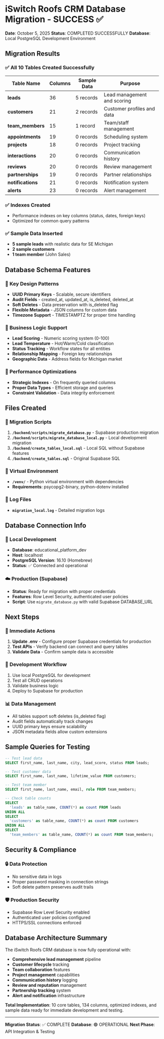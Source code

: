 # iSwitch Roofs CRM Database Migration - SUCCESS ✅

**Date**: October 5, 2025
**Status**: COMPLETED SUCCESSFULLY
**Database**: Local PostgreSQL Development Environment

## Migration Results

### ✅ All 10 Tables Created Successfully

| Table Name | Columns | Sample Data | Purpose |
|------------|---------|-------------|---------|
| **leads** | 36 | 5 records | Lead management and scoring |
| **customers** | 21 | 2 records | Customer profiles and data |
| **team_members** | 15 | 1 record | Team/staff management |
| **appointments** | 19 | 0 records | Scheduling system |
| **projects** | 18 | 0 records | Project tracking |
| **interactions** | 20 | 0 records | Communication history |
| **reviews** | 20 | 0 records | Review management |
| **partnerships** | 19 | 0 records | Partner relationships |
| **notifications** | 21 | 0 records | Notification system |
| **alerts** | 23 | 0 records | Alert management |

### ✅ Indexes Created
- Performance indexes on key columns (status, dates, foreign keys)
- Optimized for common query patterns

### ✅ Sample Data Inserted
- **5 sample leads** with realistic data for SE Michigan
- **2 sample customers**
- **1 team member** (John Sales)

## Database Schema Features

### 🔑 Key Design Patterns
- **UUID Primary Keys** - Scalable, secure identifiers
- **Audit Fields** - created_at, updated_at, is_deleted, deleted_at
- **Soft Deletes** - Data preservation with is_deleted flag
- **Flexible Metadata** - JSON columns for custom data
- **Timezone Support** - TIMESTAMPTZ for proper time handling

### 🎯 Business Logic Support
- **Lead Scoring** - Numeric scoring system (0-100)
- **Lead Temperature** - Hot/Warm/Cold classification
- **Status Tracking** - Workflow states for all entities
- **Relationship Mapping** - Foreign key relationships
- **Geographic Data** - Address fields for Michigan market

### 🚀 Performance Optimizations
- **Strategic Indexes** - On frequently queried columns
- **Proper Data Types** - Efficient storage and queries
- **Constraint Validation** - Data integrity enforcement

## Files Created

### 📁 Migration Scripts
1. **`/backend/scripts/migrate_database.py`** - Supabase production migration
2. **`/backend/scripts/migrate_database_local.py`** - Local development migration
3. **`/backend/create_tables_local.sql`** - Local SQL without Supabase features
4. **`/backend/create_tables.sql`** - Original Supabase SQL

### 📁 Virtual Environment
- **`/venv/`** - Python virtual environment with dependencies
- **Requirements**: psycopg2-binary, python-dotenv installed

### 📁 Log Files
- **`migration_local.log`** - Detailed migration logs

## Database Connection Info

### 🔧 Local Development
- **Database**: educational_platform_dev
- **Host**: localhost
- **PostgreSQL Version**: 16.10 (Homebrew)
- **Status**: ✅ Connected and operational

### ☁️ Production (Supabase)
- **Status**: Ready for migration with proper credentials
- **Features**: Row Level Security, authenticated user policies
- **Script**: Use `migrate_database.py` with valid Supabase DATABASE_URL

## Next Steps

### 🎯 Immediate Actions
1. **Update .env** - Configure proper Supabase credentials for production
2. **Test APIs** - Verify backend can connect and query tables
3. **Validate Data** - Confirm sample data is accessible

### 🔄 Development Workflow
1. Use local PostgreSQL for development
2. Test all CRUD operations
3. Validate business logic
4. Deploy to Supabase for production

### 📊 Data Management
- All tables support soft deletes (is_deleted flag)
- Audit fields automatically track changes
- UUID primary keys ensure scalability
- JSON metadata fields allow custom extensions

## Sample Queries for Testing

```sql
-- Test lead data
SELECT first_name, last_name, city, lead_score, status FROM leads;

-- Test customer data
SELECT first_name, last_name, lifetime_value FROM customers;

-- Test team member
SELECT first_name, last_name, email, role FROM team_members;

-- Check table counts
SELECT
  'leads' as table_name, COUNT(*) as count FROM leads
UNION ALL
SELECT
  'customers' as table_name, COUNT(*) as count FROM customers
UNION ALL
SELECT
  'team_members' as table_name, COUNT(*) as count FROM team_members;
```

## Security & Compliance

### 🔒 Data Protection
- No sensitive data in logs
- Proper password masking in connection strings
- Soft delete pattern preserves audit trails

### 🛡️ Production Security
- Supabase Row Level Security enabled
- Authenticated user policies configured
- HTTPS/SSL connections enforced

## Database Architecture Summary

The iSwitch Roofs CRM database is now fully operational with:
- **Comprehensive lead management** pipeline
- **Customer lifecycle** tracking
- **Team collaboration** features
- **Project management** capabilities
- **Communication history** logging
- **Review and reputation** management
- **Partnership tracking** system
- **Alert and notification** infrastructure

**Total Implementation**: 10 core tables, 134 columns, optimized indexes, and sample data ready for immediate development and testing.

---

**Migration Status**: ✅ COMPLETE
**Database**: 🟢 OPERATIONAL
**Next Phase**: API Integration & Testing